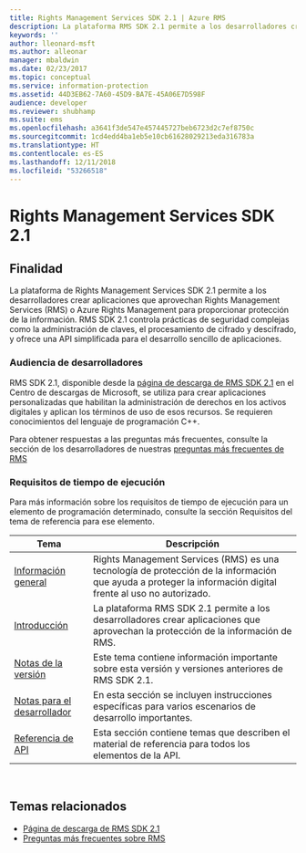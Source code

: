 ```yaml
---
title: Rights Management Services SDK 2.1 | Azure RMS
description: La plataforma RMS SDK 2.1 permite a los desarrolladores crear aplicaciones que aprovechan RMS o Azure RMS para proporcionar protección de la información.
keywords: ''
author: lleonard-msft
ms.author: alleonar
manager: mbaldwin
ms.date: 02/23/2017
ms.topic: conceptual
ms.service: information-protection
ms.assetid: 44D3EB62-7A60-45D9-BA7E-45A06E7D598F
audience: developer
ms.reviewer: shubhamp
ms.suite: ems
ms.openlocfilehash: a3641f3de547e457445727beb6723d2c7ef8750c
ms.sourcegitcommit: 1cd4edd4ba1eb5e10cb61628029213eda316783a
ms.translationtype: HT
ms.contentlocale: es-ES
ms.lasthandoff: 12/11/2018
ms.locfileid: "53266518"
---
```

# <a name="rights-management-services-sdk-21"></a>Rights Management Services SDK 2.1

## <a name="purpose"></a>Finalidad

La plataforma de Rights Management Services SDK 2.1 permite a los desarrolladores crear aplicaciones que aprovechan Rights Management Services (RMS) o Azure Rights Management para proporcionar protección de la información. RMS SDK 2.1 controla prácticas de seguridad complejas como la administración de claves, el procesamiento de cifrado y descifrado, y ofrece una API simplificada para el desarrollo sencillo de aplicaciones.

### <a name="developer-audience"></a>Audiencia de desarrolladores

RMS SDK 2.1, disponible desde la [página de descarga de RMS SDK 2.1](https://www.microsoft.com/download/details.aspx?id=38397) en el Centro de descargas de Microsoft, se utiliza para crear aplicaciones personalizadas que habilitan la administración de derechos en los activos digitales y aplican los términos de uso de esos recursos. Se requieren conocimientos del lenguaje de programación C++.

Para obtener respuestas a las preguntas más frecuentes, consulte la sección de los desarrolladores de nuestras [preguntas más frecuentes de RMS](https://aka.ms/adrmsfaq)

### <a name="run-time-requirements"></a>Requisitos de tiempo de ejecución

Para más información sobre los requisitos de tiempo de ejecución para un elemento de programación determinado, consulte la sección Requisitos del tema de referencia para ese elemento.

|Tema|Descripción|
|-----|--------|
|[Información general](ad-rms-overview.md)|Rights Management Services (RMS) es una tecnología de protección de la información que ayuda a proteger la información digital frente al uso no autorizado.|
|[Introducción](getting-started-with-ad-rms-2-0.md)|La plataforma RMS SDK 2.1 permite a los desarrolladores crear aplicaciones que aprovechan la protección de la información de RMS.|
|[Notas de la versión](release-notes-rtm.md)|Este tema contiene información importante sobre esta versión y versiones anteriores de RMS SDK 2.1.|
|[Notas para el desarrollador](developer-notes.md)|En esta sección se incluyen instrucciones específicas para varios escenarios de desarrollo importantes.|
|[Referencia de API](api-reference-2-1.md)|Esta sección contiene temas que describen el material de referencia para todos los elementos de la API.|

 

## <a name="related-topics"></a>Temas relacionados

* [Página de descarga de RMS SDK 2.1](https://www.microsoft.com/download/details.aspx?id=38397)
* [Preguntas más frecuentes sobre RMS](https://aka.ms/adrmsfaq )
